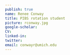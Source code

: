 ```yaml
---
publish: true
name: Renee Conway
title: PIBS rotation student
picture: rconway.jpg
google-scholar: 
CV:
linked-in: 
twitter:
email: conwayr@umich.edu
---
```

